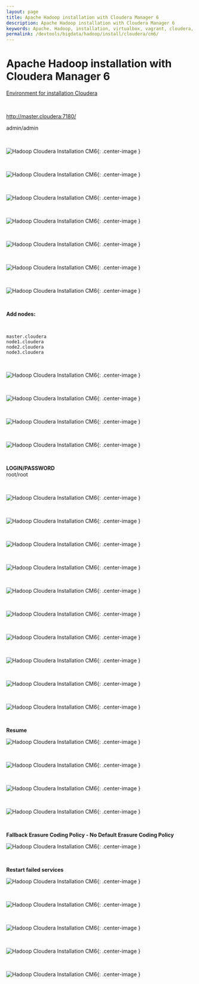 ```yaml
---
layout: page
title: Apache Hadoop installation with Cloudera Manager 6
description: Apache Hadoop installation with Cloudera Manager 6
keywords: Apache. Hadoop, installation, virtualbox, vagrant, cloudera, cm6
permalink: /devtools/bigdata/hadoop/install/cloudera/cm6/
---
```



# Apache Hadoop installation with Cloudera Manager 6


<a href="/devtools/bigdata/hadoop/install/cloudera/env/">Environment for installation Cloudera</a>


<br/>

http://master.cloudera:7180/

admin/admin


<br/>

![Hadoop Cloudera Installation CM6](/img/devtools/bigdata/hadoop/install/cloudera/cm6/hadoop_cloudera_cm6_install-01.png "Hadoop Cloudera Installation CM6"){: .center-image }

<br/>

![Hadoop Cloudera Installation CM6](/img/devtools/bigdata/hadoop/install/cloudera/cm6/hadoop_cloudera_cm6_install-02.png "Hadoop Cloudera Installation CM6"){: .center-image }

<br/>

![Hadoop Cloudera Installation CM6](/img/devtools/bigdata/hadoop/install/cloudera/cm6/hadoop_cloudera_cm6_install-03.png "Hadoop Cloudera Installation CM6"){: .center-image }

<br/>

![Hadoop Cloudera Installation CM6](/img/devtools/bigdata/hadoop/install/cloudera/cm6/hadoop_cloudera_cm6_install-04.png "Hadoop Cloudera Installation CM6"){: .center-image }

<br/>

![Hadoop Cloudera Installation CM6](/img/devtools/bigdata/hadoop/install/cloudera/cm6/hadoop_cloudera_cm6_install-05.png "Hadoop Cloudera Installation CM6"){: .center-image }

<br/>

![Hadoop Cloudera Installation CM6](/img/devtools/bigdata/hadoop/install/cloudera/cm6/hadoop_cloudera_cm6_install-06.png "Hadoop Cloudera Installation CM6"){: .center-image }

<br/>

![Hadoop Cloudera Installation CM6](/img/devtools/bigdata/hadoop/install/cloudera/cm6/hadoop_cloudera_cm6_install-07.png "Hadoop Cloudera Installation CM6"){: .center-image }

<br/>

**Add nodes:**

<br/>

```
master.cloudera
node1.cloudera
node2.cloudera
node3.cloudera
```

<br/>

![Hadoop Cloudera Installation CM6](/img/devtools/bigdata/hadoop/install/cloudera/cm6/hadoop_cloudera_cm6_install-08.png "Hadoop Cloudera Installation CM6"){: .center-image }

<br/>

![Hadoop Cloudera Installation CM6](/img/devtools/bigdata/hadoop/install/cloudera/cm6/hadoop_cloudera_cm6_install-09.png "Hadoop Cloudera Installation CM6"){: .center-image }

<br/>

![Hadoop Cloudera Installation CM6](/img/devtools/bigdata/hadoop/install/cloudera/cm6/hadoop_cloudera_cm6_install-10.png "Hadoop Cloudera Installation CM6"){: .center-image }

<br/>

![Hadoop Cloudera Installation CM6](/img/devtools/bigdata/hadoop/install/cloudera/cm6/hadoop_cloudera_cm6_install-11.png "Hadoop Cloudera Installation CM6"){: .center-image }

<br/>

**LOGIN/PASSWORD**  
root/root

<br/>

![Hadoop Cloudera Installation CM6](/img/devtools/bigdata/hadoop/install/cloudera/cm6/hadoop_cloudera_cm6_install-12.png "Hadoop Cloudera Installation CM6"){: .center-image }

<br/>


![Hadoop Cloudera Installation CM6](/img/devtools/bigdata/hadoop/install/cloudera/cm6/hadoop_cloudera_cm6_install-13.png "Hadoop Cloudera Installation CM6"){: .center-image }

<br/>

![Hadoop Cloudera Installation CM6](/img/devtools/bigdata/hadoop/install/cloudera/cm6/hadoop_cloudera_cm6_install-14.png "Hadoop Cloudera Installation CM6"){: .center-image }

<br/>

![Hadoop Cloudera Installation CM6](/img/devtools/bigdata/hadoop/install/cloudera/cm6/hadoop_cloudera_cm6_install-15.png "Hadoop Cloudera Installation CM6"){: .center-image }

<br/>

![Hadoop Cloudera Installation CM6](/img/devtools/bigdata/hadoop/install/cloudera/cm6/hadoop_cloudera_cm6_install-16.png "Hadoop Cloudera Installation CM6"){: .center-image }

<br/>

![Hadoop Cloudera Installation CM6](/img/devtools/bigdata/hadoop/install/cloudera/cm6/hadoop_cloudera_cm6_install-17.png "Hadoop Cloudera Installation CM6"){: .center-image }

<br/>

![Hadoop Cloudera Installation CM6](/img/devtools/bigdata/hadoop/install/cloudera/cm6/hadoop_cloudera_cm6_install-18.png "Hadoop Cloudera Installation CM6"){: .center-image }

<br/>

![Hadoop Cloudera Installation CM6](/img/devtools/bigdata/hadoop/install/cloudera/cm6/hadoop_cloudera_cm6_install-19.png "Hadoop Cloudera Installation CM6"){: .center-image }

<br/>

![Hadoop Cloudera Installation CM6](/img/devtools/bigdata/hadoop/install/cloudera/cm6/hadoop_cloudera_cm6_install-20.png "Hadoop Cloudera Installation CM6"){: .center-image }

<br/>

![Hadoop Cloudera Installation CM6](/img/devtools/bigdata/hadoop/install/cloudera/cm6/hadoop_cloudera_cm6_install-21.png "Hadoop Cloudera Installation CM6"){: .center-image }

<br/>


**Resume**

![Hadoop Cloudera Installation CM6](/img/devtools/bigdata/hadoop/install/cloudera/cm6/hadoop_cloudera_cm6_install-22.png "Hadoop Cloudera Installation CM6"){: .center-image }

<br/>

![Hadoop Cloudera Installation CM6](/img/devtools/bigdata/hadoop/install/cloudera/cm6/hadoop_cloudera_cm6_install-23.png "Hadoop Cloudera Installation CM6"){: .center-image }

<br/>

![Hadoop Cloudera Installation CM6](/img/devtools/bigdata/hadoop/install/cloudera/cm6/hadoop_cloudera_cm6_install-24.png "Hadoop Cloudera Installation CM6"){: .center-image }

<br/>

![Hadoop Cloudera Installation CM6](/img/devtools/bigdata/hadoop/install/cloudera/cm6/hadoop_cloudera_cm6_install-25.png "Hadoop Cloudera Installation CM6"){: .center-image }

<br/>

**Fallback Erasure Coding Policy - No Default Erasure Coding Policy**

![Hadoop Cloudera Installation CM6](/img/devtools/bigdata/hadoop/install/cloudera/cm6/hadoop_cloudera_cm6_install-26.png "Hadoop Cloudera Installation CM6"){: .center-image }

<br/>


**Restart failed services**

![Hadoop Cloudera Installation CM6](/img/devtools/bigdata/hadoop/install/cloudera/cm6/hadoop_cloudera_cm6_install-27.png "Hadoop Cloudera Installation CM6"){: .center-image }

<br/>


![Hadoop Cloudera Installation CM6](/img/devtools/bigdata/hadoop/install/cloudera/cm6/hadoop_cloudera_cm6_install-28.png "Hadoop Cloudera Installation CM6"){: .center-image }

<br/>

![Hadoop Cloudera Installation CM6](/img/devtools/bigdata/hadoop/install/cloudera/cm6/hadoop_cloudera_cm6_install-29.png "Hadoop Cloudera Installation CM6"){: .center-image }

<br/>

![Hadoop Cloudera Installation CM6](/img/devtools/bigdata/hadoop/install/cloudera/cm6/hadoop_cloudera_cm6_install-30.png "Hadoop Cloudera Installation CM6"){: .center-image }

<br/>

![Hadoop Cloudera Installation CM6](/img/devtools/bigdata/hadoop/install/cloudera/cm6/hadoop_cloudera_cm6_install-31.png "Hadoop Cloudera Installation CM6"){: .center-image }


